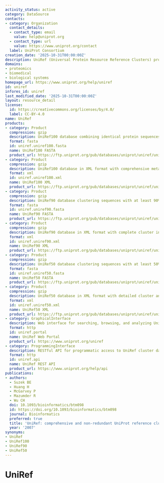 ```yaml
---
activity_status: active
category: DataSource
contacts:
- category: Organization
  contact_details:
  - contact_type: email
    value: help@uniprot.org
  - contact_type: url
    value: https://www.uniprot.org/contact
  label: UniProt Consortium
creation_date: '2025-10-31T00:00:00Z'
description: UniRef (Universal Protein Resource Reference Clusters) provides clustered sets of protein sequences from the UniProt Knowledgebase and selected UniParc records to obtain complete coverage. UniRef100 combines identical sequences and sub-fragments into a single UniRef entry, UniRef90 clusters sequences with 90% sequence identity, and UniRef50 clusters sequences with 50% sequence identity, providing speed and coverage tradeoffs for similarity searches.
domains:
- proteomics
- biomedical
- biological systems
homepage_url: https://www.uniprot.org/help/uniref
id: uniref
infores_id: uniref
last_modified_date: '2025-10-31T00:00:00Z'
layout: resource_detail
license:
  id: https://creativecommons.org/licenses/by/4.0/
  label: CC-BY-4.0
name: UniRef
products:
- category: Product
  compression: gzip
  description: UniRef100 database combining identical protein sequences and sub-fragments with 11-residue overlap into single representative entries, providing complete sequence coverage with 100% identity clustering
  format: fasta
  id: uniref.uniref100.fasta
  name: UniRef100 FASTA
  product_url: https://ftp.uniprot.org/pub/databases/uniprot/uniref/uniref100/uniref100.fasta.gz
- category: Product
  compression: gzip
  description: UniRef100 database in XML format with comprehensive metadata including cluster membership, representative sequences, taxonomy, and cross-references
  format: xml
  id: uniref.uniref100.xml
  name: UniRef100 XML
  product_url: https://ftp.uniprot.org/pub/databases/uniprot/uniref/uniref100/uniref100.xml.gz
- category: Product
  compression: gzip
  description: UniRef90 database clustering sequences with at least 90% sequence identity and 80% overlap, balancing speed and sensitivity for sequence searches
  format: fasta
  id: uniref.uniref90.fasta
  name: UniRef90 FASTA
  product_url: https://ftp.uniprot.org/pub/databases/uniprot/uniref/uniref90/uniref90.fasta.gz
- category: Product
  compression: gzip
  description: UniRef90 database in XML format with complete cluster information and annotations
  format: xml
  id: uniref.uniref90.xml
  name: UniRef90 XML
  product_url: https://ftp.uniprot.org/pub/databases/uniprot/uniref/uniref90/uniref90.xml.gz
- category: Product
  compression: gzip
  description: UniRef50 database clustering sequences with at least 50% sequence identity and 80% overlap, providing fast sequence searches with broad coverage of protein sequence space
  format: fasta
  id: uniref.uniref50.fasta
  name: UniRef50 FASTA
  product_url: https://ftp.uniprot.org/pub/databases/uniprot/uniref/uniref50/uniref50.fasta.gz
- category: Product
  compression: gzip
  description: UniRef50 database in XML format with detailed cluster annotations and relationships
  format: xml
  id: uniref.uniref50.xml
  name: UniRef50 XML
  product_url: https://ftp.uniprot.org/pub/databases/uniprot/uniref/uniref50/uniref50.xml.gz
- category: GraphicalInterface
  description: Web interface for searching, browsing, and analyzing UniRef cluster information with advanced search capabilities and visualization tools
  format: http
  id: uniref.portal
  name: UniRef Web Portal
  product_url: https://www.uniprot.org/uniref
- category: ProgrammingInterface
  description: RESTful API for programmatic access to UniRef cluster data supporting queries, downloads, and integration with bioinformatics workflows
  format: http
  id: uniref.api
  name: UniRef REST API
  product_url: https://www.uniprot.org/help/api
publications:
- authors:
  - Suzek BE
  - Huang H
  - McGarvey P
  - Mazumder R
  - Wu CH
  doi: 10.1093/bioinformatics/btm098
  id: https://doi.org/10.1093/bioinformatics/btm098
  journal: Bioinformatics
  preferred: true
  title: 'UniRef: comprehensive and non-redundant UniProt reference clusters'
  year: '2007'
synonyms:
- UniRef
- UniRef100
- UniRef90
- UniRef50
---
```

# UniRef
